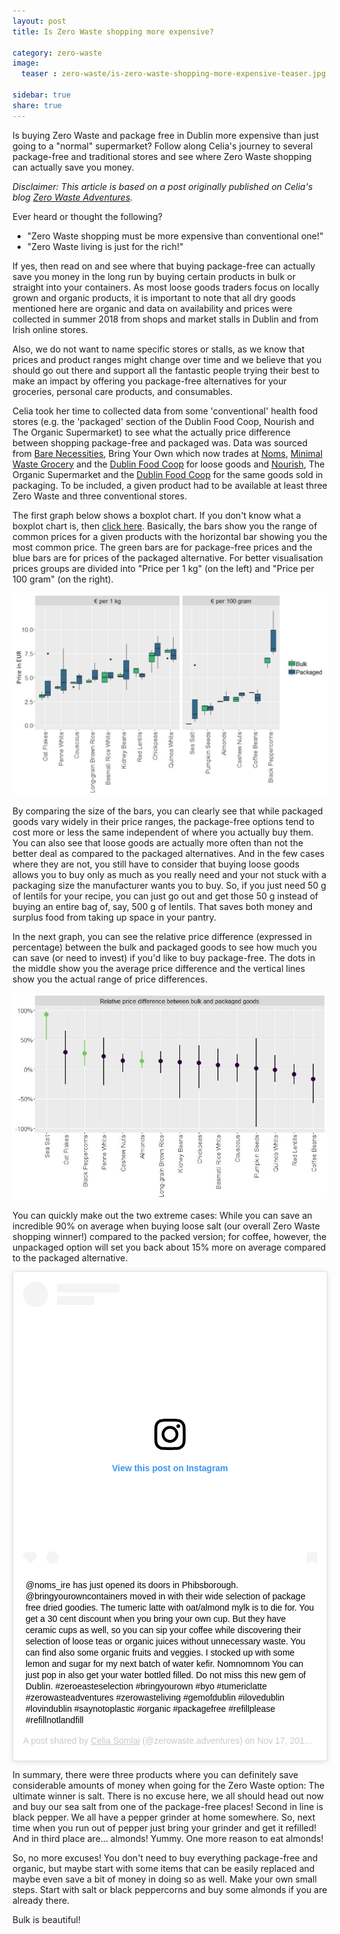 ```yaml
--- 
layout: post 
title: Is Zero Waste shopping more expensive?

category: zero-waste  
image:   
  teaser : zero-waste/is-zero-waste-shopping-more-expensive-teaser.jpg

sidebar: true
share: true
---  
```


Is buying Zero Waste and package free in Dublin more expensive than just going to a "normal" supermarket? Follow along Celia's journey to several package-free and traditional stores and see where Zero Waste shopping can actually save you money.

*Disclaimer: This article is based on a post originally published on Celia's blog [Zero Waste Adventures](https://celiasomlai.com/).*

Ever heard or thought the following?

- "Zero Waste shopping must be more expensive than conventional one!"
- "Zero Waste living is just for the rich!"

If yes, then read on and see where that buying package-free can actually save you money in the long run by buying certain products in bulk or straight into your containers. As most loose goods traders focus on locally grown and organic products, it is important to note that all dry goods mentioned here are organic and data on availability and prices were collected in summer 2018 from shops and market stalls in Dublin and from Irish online stores. 

Also, we do not want to name specific stores or stalls, as we know that prices and product ranges might change over time and we believe that you should go out there and support all the fantastic people trying their best to make an impact by offering you package-free alternatives for your groceries, personal care products, and consumables.

Celia took her time to collected data from some 'conventional' health food stores (e.g. the 'packaged' section of the Dublin Food Coop, Nourish and The Organic Supermarket) to see what the actually price difference between shopping package-free and packaged was. Data was sourced from [Bare Necessities](https://www.facebook.com/BareNecessitiesIreland/), Bring Your Own which now trades at [Noms](https://www.facebook.com/noms.ieIRE/), [Minimal Waste Grocery](https://minimalwastegrocery.com/) and the [Dublin Food Coop](https://www.dublinfood.coop/) for loose goods and [Nourish](https://www.nourish.ie/), The Organic Supermarket and the [Dublin Food Coop](https://www.dublinfood.coop/) for the same goods sold in packaging. To be included, a given product had to be available at least three Zero Waste and three conventional stores.

The first graph below shows a boxplot chart. If you don't know what a boxplot chart is, then [click here](https://en.wikipedia.org/wiki/Box_plot}). Basically, the bars show you the range of common prices for a given products with the horizontal bar showing you the most common price. The green bars are for package-free prices and the blue bars are for prices of the packaged alternative. For better visualisation prices groups are divided into "Price per 1 kg" (on the left) and "Price per 100 gram" (on the right). 

![price boxplots](/images/zero-waste/price-boxplots.jpg "price boxplots")

By comparing the size of the bars, you can clearly see that while packaged goods vary widely in their price ranges, the package-free options tend to cost more or less the same independent of where you actually buy them. You can also see that loose goods are actually more often than not the better deal as compared to the packaged alternatives. And in the few cases where they are not, you still have to consider that buying loose goods allows you to buy only as much as you really need and your not stuck with a packaging size the manufacturer wants you to buy. So, if you just need 50 g of lentils for your recipe, you can just go out and get those 50 g instead of buying an entire bag of, say, 500 g of lentils. That saves both money and surplus food from taking up space in your pantry.

In the next graph, you can see the relative price difference (expressed in percentage) between the bulk and packaged goods to see how much you can save (or need to invest) if you'd like to buy package-free. The dots in the middle show you the average price difference and the vertical lines show you the actual range of price differences. 

![relative prices](/images/zero-waste/relative-prices.jpg "relative prices")

You can quickly make out the two extreme cases: While you can save an incredible 90% on average when buying loose salt (our overall Zero Waste shopping winner!) compared to the packed version; for coffee, however, the unpackaged option will set you back about 15% more on average compared to the packaged alternative.

<blockquote class="instagram-media" data-instgrm-captioned data-instgrm-permalink="https://www.instagram.com/p/BqSkEtDnhAE/?utm_source=ig_embed&amp;utm_medium=loading" data-instgrm-version="12" style=" background:#FFF; border:0; border-radius:3px; box-shadow:0 0 1px 0 rgba(0,0,0,0.5),0 1px 10px 0 rgba(0,0,0,0.15); margin: 1px; max-width:540px; min-width:326px; padding:0; width:99.375%; width:-webkit-calc(100% - 2px); width:calc(100% - 2px);"><div style="padding:16px;"> <a href="https://www.instagram.com/p/BqSkEtDnhAE/?utm_source=ig_embed&amp;utm_medium=loading" style=" background:#FFFFFF; line-height:0; padding:0 0; text-align:center; text-decoration:none; width:100%;" target="_blank"> <div style=" display: flex; flex-direction: row; align-items: center;"> <div style="background-color: #F4F4F4; border-radius: 50%; flex-grow: 0; height: 40px; margin-right: 14px; width: 40px;"></div> <div style="display: flex; flex-direction: column; flex-grow: 1; justify-content: center;"> <div style=" background-color: #F4F4F4; border-radius: 4px; flex-grow: 0; height: 14px; margin-bottom: 6px; width: 100px;"></div> <div style=" background-color: #F4F4F4; border-radius: 4px; flex-grow: 0; height: 14px; width: 60px;"></div></div></div><div style="padding: 19% 0;"></div><div style="display:block; height:50px; margin:0 auto 12px; width:50px;"><svg width="50px" height="50px" viewBox="0 0 60 60" version="1.1" xmlns="https://www.w3.org/2000/svg" xmlns:xlink="https://www.w3.org/1999/xlink"><g stroke="none" stroke-width="1" fill="none" fill-rule="evenodd"><g transform="translate(-511.000000, -20.000000)" fill="#000000"><g><path d="M556.869,30.41 C554.814,30.41 553.148,32.076 553.148,34.131 C553.148,36.186 554.814,37.852 556.869,37.852 C558.924,37.852 560.59,36.186 560.59,34.131 C560.59,32.076 558.924,30.41 556.869,30.41 M541,60.657 C535.114,60.657 530.342,55.887 530.342,50 C530.342,44.114 535.114,39.342 541,39.342 C546.887,39.342 551.658,44.114 551.658,50 C551.658,55.887 546.887,60.657 541,60.657 M541,33.886 C532.1,33.886 524.886,41.1 524.886,50 C524.886,58.899 532.1,66.113 541,66.113 C549.9,66.113 557.115,58.899 557.115,50 C557.115,41.1 549.9,33.886 541,33.886 M565.378,62.101 C565.244,65.022 564.756,66.606 564.346,67.663 C563.803,69.06 563.154,70.057 562.106,71.106 C561.058,72.155 560.06,72.803 558.662,73.347 C557.607,73.757 556.021,74.244 553.102,74.378 C549.944,74.521 548.997,74.552 541,74.552 C533.003,74.552 532.056,74.521 528.898,74.378 C525.979,74.244 524.393,73.757 523.338,73.347 C521.94,72.803 520.942,72.155 519.894,71.106 C518.846,70.057 518.197,69.06 517.654,67.663 C517.244,66.606 516.755,65.022 516.623,62.101 C516.479,58.943 516.448,57.996 516.448,50 C516.448,42.003 516.479,41.056 516.623,37.899 C516.755,34.978 517.244,33.391 517.654,32.338 C518.197,30.938 518.846,29.942 519.894,28.894 C520.942,27.846 521.94,27.196 523.338,26.654 C524.393,26.244 525.979,25.756 528.898,25.623 C532.057,25.479 533.004,25.448 541,25.448 C548.997,25.448 549.943,25.479 553.102,25.623 C556.021,25.756 557.607,26.244 558.662,26.654 C560.06,27.196 561.058,27.846 562.106,28.894 C563.154,29.942 563.803,30.938 564.346,32.338 C564.756,33.391 565.244,34.978 565.378,37.899 C565.522,41.056 565.552,42.003 565.552,50 C565.552,57.996 565.522,58.943 565.378,62.101 M570.82,37.631 C570.674,34.438 570.167,32.258 569.425,30.349 C568.659,28.377 567.633,26.702 565.965,25.035 C564.297,23.368 562.623,22.342 560.652,21.575 C558.743,20.834 556.562,20.326 553.369,20.18 C550.169,20.033 549.148,20 541,20 C532.853,20 531.831,20.033 528.631,20.18 C525.438,20.326 523.257,20.834 521.349,21.575 C519.376,22.342 517.703,23.368 516.035,25.035 C514.368,26.702 513.342,28.377 512.574,30.349 C511.834,32.258 511.326,34.438 511.181,37.631 C511.035,40.831 511,41.851 511,50 C511,58.147 511.035,59.17 511.181,62.369 C511.326,65.562 511.834,67.743 512.574,69.651 C513.342,71.625 514.368,73.296 516.035,74.965 C517.703,76.634 519.376,77.658 521.349,78.425 C523.257,79.167 525.438,79.673 528.631,79.82 C531.831,79.965 532.853,80.001 541,80.001 C549.148,80.001 550.169,79.965 553.369,79.82 C556.562,79.673 558.743,79.167 560.652,78.425 C562.623,77.658 564.297,76.634 565.965,74.965 C567.633,73.296 568.659,71.625 569.425,69.651 C570.167,67.743 570.674,65.562 570.82,62.369 C570.966,59.17 571,58.147 571,50 C571,41.851 570.966,40.831 570.82,37.631"></path></g></g></g></svg></div><div style="padding-top: 8px;"> <div style=" color:#3897f0; font-family:Arial,sans-serif; font-size:14px; font-style:normal; font-weight:550; line-height:18px;"> View this post on Instagram</div></div><div style="padding: 12.5% 0;"></div> <div style="display: flex; flex-direction: row; margin-bottom: 14px; align-items: center;"><div> <div style="background-color: #F4F4F4; border-radius: 50%; height: 12.5px; width: 12.5px; transform: translateX(0px) translateY(7px);"></div> <div style="background-color: #F4F4F4; height: 12.5px; transform: rotate(-45deg) translateX(3px) translateY(1px); width: 12.5px; flex-grow: 0; margin-right: 14px; margin-left: 2px;"></div> <div style="background-color: #F4F4F4; border-radius: 50%; height: 12.5px; width: 12.5px; transform: translateX(9px) translateY(-18px);"></div></div><div style="margin-left: 8px;"> <div style=" background-color: #F4F4F4; border-radius: 50%; flex-grow: 0; height: 20px; width: 20px;"></div> <div style=" width: 0; height: 0; border-top: 2px solid transparent; border-left: 6px solid #f4f4f4; border-bottom: 2px solid transparent; transform: translateX(16px) translateY(-4px) rotate(30deg)"></div></div><div style="margin-left: auto;"> <div style=" width: 0px; border-top: 8px solid #F4F4F4; border-right: 8px solid transparent; transform: translateY(16px);"></div> <div style=" background-color: #F4F4F4; flex-grow: 0; height: 12px; width: 16px; transform: translateY(-4px);"></div> <div style=" width: 0; height: 0; border-top: 8px solid #F4F4F4; border-left: 8px solid transparent; transform: translateY(-4px) translateX(8px);"></div></div></div></a> <p style=" margin:8px 0 0 0; padding:0 4px;"> <a href="https://www.instagram.com/p/BqSkEtDnhAE/?utm_source=ig_embed&amp;utm_medium=loading" style=" color:#000; font-family:Arial,sans-serif; font-size:14px; font-style:normal; font-weight:normal; line-height:17px; text-decoration:none; word-wrap:break-word;" target="_blank">@noms_ire has just opened its doors in Phibsborough. @bringyourowncontainers moved in with their wide selection of package free dried goodies. The tumeric latte with oat/almond mylk is to die for. You get a 30 cent discount when you bring your own cup. But they have ceramic cups as well, so you can sip your coffee while discovering their selection of loose teas or organic juices without unnecessary waste. You can find also some organic fruits and veggies. I stocked up with some lemon and sugar for my next batch of water kefir. Nomnomnom You can just pop in also get your water bottled filled. Do not miss this new gem of Dublin. #zeroeasteselection #bringyourown #byo #tumericlatte #zerowasteadventures #zerowasteliving #gemofdublin #ilovedublin #lovindublin #saynotoplastic #organic #packagefree #refillplease #refillnotlandfill</a></p> <p style=" color:#c9c8cd; font-family:Arial,sans-serif; font-size:14px; line-height:17px; margin-bottom:0; margin-top:8px; overflow:hidden; padding:8px 0 7px; text-align:center; text-overflow:ellipsis; white-space:nowrap;">A post shared by <a href="https://www.instagram.com/zerowaste.adventures/?utm_source=ig_embed&amp;utm_medium=loading" style=" color:#c9c8cd; font-family:Arial,sans-serif; font-size:14px; font-style:normal; font-weight:normal; line-height:17px;" target="_blank"> Celia Somlai</a> (@zerowaste.adventures) on <time style=" font-family:Arial,sans-serif; font-size:14px; line-height:17px;" datetime="2018-11-17T17:36:21+00:00">Nov 17, 2018 at 9:36am PST</time></p></div></blockquote> <script async src="//www.instagram.com/embed.js"></script>

In summary, there were three products where you can definitely save considerable amounts of money when going for the Zero Waste option: The ultimate winner is salt. There is no excuse here, we all should head out now and buy our sea salt from one of the package-free places! Second in line is black pepper. We all have a pepper grinder at home somewhere. So, next time when you run out of pepper just bring your grinder and get it refilled! And in third place are... almonds! Yummy. One more reason to eat almonds!

So, no more excuses! You don't need to buy everything package-free and organic, but maybe start with some items that can be easily replaced and maybe even save a bit of money in doing so as well. Make your own small steps. Start with salt or black peppercorns and buy some almonds if you are already there.

Bulk is beautiful!